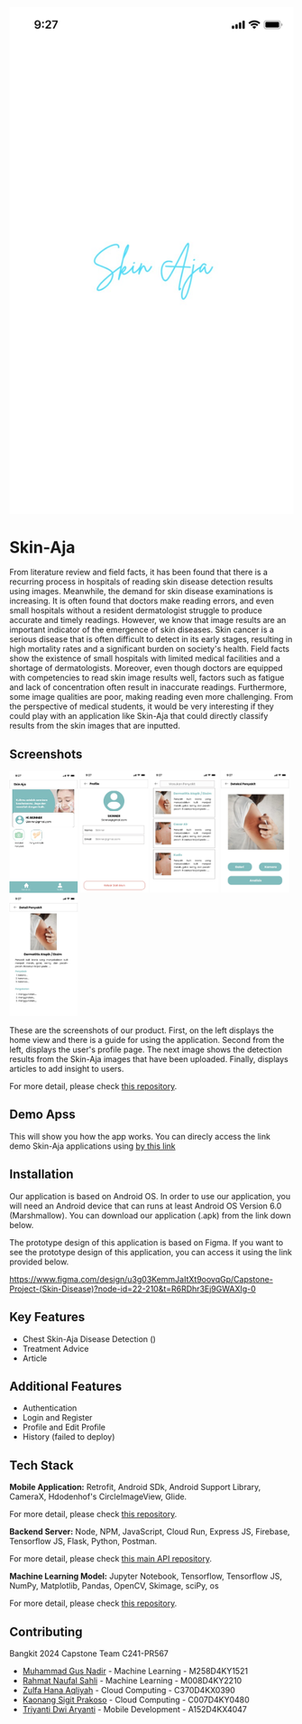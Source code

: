 
![download](https://github.com/C241-PR567/.github/blob/main/WhatsApp%20Image%202024-06-21%20at%2011.01.56.jpeg)
# Skin-Aja

From literature review and field facts, it has been found that there is a recurring process in hospitals of reading skin disease detection results using images. Meanwhile, the demand for skin disease examinations is increasing. It is often found that doctors make reading errors, and even small hospitals without a resident dermatologist struggle to produce accurate and timely readings. However, we know that image results are an important indicator of the emergence of skin diseases. Skin cancer is a serious disease that is often difficult to detect in its early stages, resulting in high mortality rates and a significant burden on society's health. Field facts show the existence of small hospitals with limited medical facilities and a shortage of dermatologists. Moreover, even though doctors are equipped with competencies to read skin image results well, factors such as fatigue and lack of concentration often result in inaccurate readings. Furthermore, some image qualities are poor, making reading even more challenging. From the perspective of medical students, it would be very interesting if they could play with an application like Skin-Aja that could directly classify results from the skin images that are inputted.

## Screenshots
<img src="https://github.com/C241-PR567/.github/blob/main/WhatsApp%20Image%202024-06-21%20at%2011.01.55%20(1).jpeg" width="24%"></img>
<img src="https://github.com/C241-PR567/.github/blob/main/WhatsApp%20Image%202024-06-21%20at%2011.01.56%20(1).jpeg" width="24%"></img>
<img src="https://github.com/C241-PR567/.github/blob/main/WhatsApp%20Image%202024-06-21%20at%2011.01.57.jpeg" width="24%"></img>
<img src="https://github.com/C241-PR567/.github/blob/main/WhatsApp%20Image%202024-06-21%20at%2011.00.49%20(2).jpeg" width="24%"></img>
<img src="https://github.com/C241-PR567/.github/blob/main/WhatsApp%20Image%202024-06-21%20at%2011.00.49%20(1).jpeg" width="24%"></img>

These are the screenshots of our product. First, on the left displays the home view and there is a guide for using the application. Second from the left, displays the user's profile page. The next image shows the detection results from the Skin-Aja images that have been uploaded. Finally, displays articles to add insight to users.

For more detail, please check [this repository](https://github.com/C241-PR567/MD).

## Demo Apss
This will show you how the app works. You can direcly access the link demo Skin-Aja applications using [by this link]()

## Installation
Our application is based on Android OS. In order to use our application, you will need an Android device that can runs at least Android OS Version 6.0 (Marshmallow). You can download our application (.apk) from the link down below.



The prototype design of this application is based on Figma. If you want to see the prototype design of this application, you can access it using the link provided below.

https://www.figma.com/design/u3g03KemmJaItXt9oovqGp/Capstone-Project-(Skin-Disease)?node-id=22-210&t=R6RDhr3Ej9GWAXIg-0

## Key Features
- Chest Skin-Aja Disease Detection ()
- Treatment Advice
- Article

## Additional Features
- Authentication
- Login and Register
- Profile and Edit Profile
- History (failed to deploy)

## Tech Stack
**Mobile Application:** Retrofit, Android SDk, Android Support Library, CameraX, Hdodenhof's CircleImageView, Glide. 

For more detail, please check [this repository](https://github.com/C241-PR567/MD).

**Backend Server:** Node, NPM, JavaScript, Cloud Run, Express JS, Firebase, Tensorflow JS, Flask, Python, Postman. 

For more detail, please check [this main API repository](https://github.com/C241-PR567/CC).

**Machine Learning Model:** Jupyter Notebook, Tensorflow, Tensorflow JS, NumPy, Matplotlib, Pandas, OpenCV, Skimage, sciPy, os

For more detail, please check [this repository](https://github.com/C241-PR567/ML).

## Contributing
Bangkit 2024 Capstone Team C241-PR567
- [Muhammad Gus Nadir]() - Machine Learning - M258D4KY1521
- [Rahmat Naufal Sahli]() - Machine Learning - M008D4KY2210
- [Zulfa Hana Aqliyah](https://www.linkedin.com/in/zulfa-hana-aqliyah-592933298/) - Cloud Computing - C370D4KX0390
- [Kaonang Sigit Prakoso](https://www.linkedin.com/in/kaonang-sigit-prakoso-b6b9622a0/) - Cloud Computing - C007D4KY0480
- [Triyanti Dwi Aryanti]() - Mobile Development - A152D4KX4047
